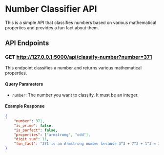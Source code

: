 # Number Classifier API

This is a simple API that classifies numbers based on various mathematical properties and provides a fun fact about them.

## API Endpoints

### GET http://127.0.0.1:5000/api/classify-number?number=371
This endpoint classifies a number and returns various mathematical properties.

#### Query Parameters
- `number`: The number you want to classify. It must be an integer.

#### Example Response

```json
{
    "number": 371,
    "is_prime": false,
    "is_perfect": false,
    "properties": ["armstrong", "odd"],
    "digit_sum": 11,
    "fun_fact": "371 is an Armstrong number because 3^3 + 7^3 + 1^3 = 371"
}
